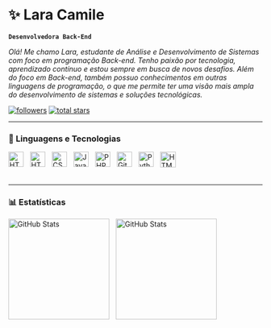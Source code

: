 # ✨ __Lara Camile__

**`Desenvolvedora Back-End`**

*_Olá! Me chamo Lara, estudante de Análise e Desenvolvimento de Sistemas com foco em programação Back-end. Tenho paixão por tecnologia, aprendizado contínuo e estou sempre em busca de novos desafios.
Além do foco em Back-end, também possuo conhecimentos em outras linguagens de programação, o que me permite ter uma visão mais ampla do desenvolvimento de sistemas e soluções tecnológicas._*


  <p align="left">
      <a href="https://github.com/LaraCamz?tab=followers">
         <img alt="followers" title="Follow me on Github" src="https://custom-icon-badges.demolab.com/github/followers/LaraCamz?color=236ad3&labelColor=1155ba&style=for-the-badge&logo=person-add&label=Follow&logoColor=white"/></a>
      <a href="https://github.com/LaraCamz?tab=repositories&sort=stargazers">
         <img alt="total stars" title="Total stars on GitHub" src="https://custom-icon-badges.demolab.com/github/stars/LaraCamz?color=55960c&style=for-the-badge&labelColor=488207&logo=star"/></a>
        
</p>

---


   ### 🤖 Linguagens e Tecnologias

<img 
    align="left" 
    alt="HTML"
    title="HTML" 
    width="30px" 
    style="padding-right: 10px;" 
    src="https://cdn.jsdelivr.net/gh/devicons/devicon@latest/icons/mysql/mysql-original.svg" />
           

<img 
    align="left" 
    alt="HTML"
    title="HTML" 
    width="30px" 
    style="padding-right: 10px;" 
    src="https://cdn.jsdelivr.net/gh/devicons/devicon@latest/icons/html5/html5-original.svg" 
/>
<img 
    align="left" 
    alt="CSS" 
    title="CSS"
    width="30px" 
    style="padding-right: 10px;" 
    src="https://cdn.jsdelivr.net/gh/devicons/devicon@latest/icons/css3/css3-original.svg" 
/>
<img 
    align="left" 
    alt="JavaScript" 
    title="JavaScript"
    width="30px" 
    style="padding-right: 10px;" 
    src="https://cdn.jsdelivr.net/gh/devicons/devicon@latest/icons/javascript/javascript-original.svg" 
/>
<img 
    align="left" 
    alt="PHP" 
    title="PHP"
    width="30px" 
    style="padding-right: 10px;" 
    src="https://cdn.jsdelivr.net/gh/devicons/devicon@latest/icons/php/php-original.svg" 
/>
<img 
    align="left" 
    alt="Git" 
    title="Git"
    width="30px" 
    style="padding-right: 10px;" 
    src="https://cdn.jsdelivr.net/gh/devicons/devicon@latest/icons/git/git-original.svg" 
/>
<img 
    align="left" 
    alt="Python" 
    title="Python"
    width="30px" 
    style="padding-right: 10px;" 
    src="https://cdn.jsdelivr.net/gh/devicons/devicon@latest/icons/python/python-original.svg" 
/>

 <img 
   align="left" 
    alt="HTML"
    title="HTML" 
    width="31px" 
    src="https://cdn.jsdelivr.net/gh/devicons/devicon@latest/icons/java/java-original.svg" 
    />       
<br/>
<br/>

---

   ### 📊 Estatísticas

<p>
  <img 
    align="left" 
    alt="GitHub Stats" 
    height="200" 
    style="padding-right: 10px;" 
    src="https://github-readme-stats.vercel.app/api?username=LaraCamz&show_icons=true&theme=synthwave&include_all_commits=true&locale=pt-br" 
  />

<img 
      align="left" 
      alt="GitHub Stats" 
      height="200" 
      src="https://github-readme-stats.vercel.app/api/top-langs/?username=LaraCamz&theme=synthwave&layout=compact&custom_title=Tecnologias&langs_count=9" 
  />

</p>
